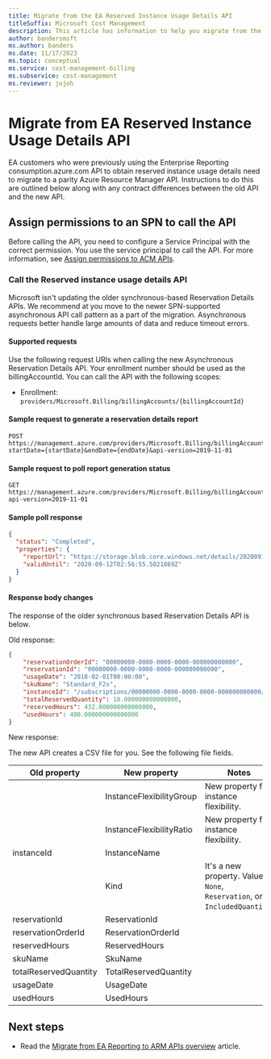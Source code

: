 ```yaml
---
title: Migrate from the EA Reserved Instance Usage Details API
titleSuffix: Microsoft Cost Management
description: This article has information to help you migrate from the EA Reserved Instance Usage Details API.
author: bandersmsft
ms.author: banders
ms.date: 11/17/2023
ms.topic: conceptual
ms.service: cost-management-billing
ms.subservice: cost-management
ms.reviewer: jojoh
---
```


# Migrate from EA Reserved Instance Usage Details API

EA customers who were previously using the Enterprise Reporting consumption.azure.com API to obtain reserved instance usage details need to migrate to a parity Azure Resource Manager API. Instructions to do this are outlined below along with any contract differences between the old API and the new API.

## Assign permissions to an SPN to call the API

Before calling the API, you need to configure a Service Principal with the correct permission. You use the service principal to call the API. For more information, see [Assign permissions to ACM APIs](cost-management-api-permissions.md).

### Call the Reserved instance usage details API

Microsoft isn't updating the older synchronous-based Reservation Details APIs. We recommend at you move to the newer SPN-supported asynchronous API call pattern as a part of the migration. Asynchronous requests better handle large amounts of data and reduce timeout errors.

#### Supported requests

Use the following request URIs when calling the new Asynchronous Reservation Details API. Your enrollment number should be used as the billingAccountId. You can call the API with the following scopes:

- Enrollment: `providers/Microsoft.Billing/billingAccounts/{billingAccountId}`

#### Sample request to generate a reservation details report

```http
POST https://management.azure.com/providers/Microsoft.Billing/billingAccounts/{billingAccountId}/providers/Microsoft.CostManagement/generateReservationDetailsReport?startDate={startDate}&endDate={endDate}&api-version=2019-11-01 
```

#### Sample request to poll report generation status

```http
GET https://management.azure.com/providers/Microsoft.Billing/billingAccounts/{billingAccountId}/providers/Microsoft.CostManagement/reservationDetailsOperationResults/{operationId}?api-version=2019-11-01 
```

#### Sample poll response

```json
{
  "status": "Completed",
  "properties": {
    "reportUrl": "https://storage.blob.core.windows.net/details/20200911/00000000-0000-0000-0000-000000000000?sv=2016-05-31&sr=b&sig=jep8HT2aphfUkyERRZa5LRfd9RPzjXbzB%2F9TNiQ",
    "validUntil": "2020-09-12T02:56:55.5021869Z"
  }
}
```

#### Response body changes

The response of the older synchronous based Reservation Details API is below.

Old response:

```json
{
    "reservationOrderId": "00000000-0000-0000-0000-000000000000",
    "reservationId": "00000000-0000-0000-0000-000000000000",
    "usageDate": "2018-02-01T00:00:00",
    "skuName": "Standard_F2s",
    "instanceId": "/subscriptions/00000000-0000-0000-0000-000000000000/resourcegroups/resourvegroup1/providers/microsoft.compute/virtualmachines/VM1",
    "totalReservedQuantity": 18.000000000000000,
    "reservedHours": 432.000000000000000,
    "usedHours": 400.000000000000000
}
```

New response:

The new API creates a CSV file for you. See the following file fields.

| Old property | New property | Notes |
| --- | --- | --- |
| | InstanceFlexibilityGroup | New property for instance flexibility. |
| | InstanceFlexibilityRatio | New property for instance flexibility. |
| instanceId | InstanceName |  |
| | Kind | It's a new property. Value is `None`, `Reservation`, or `IncludedQuantity`. |
| reservationId | ReservationId |  |
| reservationOrderId | ReservationOrderId |  |
| reservedHours | ReservedHours |  |
| skuName | SkuName |  |
| totalReservedQuantity | TotalReservedQuantity |  |
| usageDate | UsageDate |  |
| usedHours | UsedHours |  |

## Next steps

- Read the [Migrate from EA Reporting to ARM APIs overview](migrate-ea-reporting-arm-apis-overview.md) article.